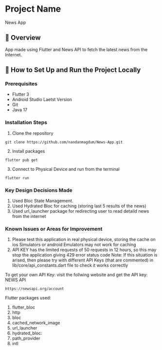 # Project Name
News App

## 📌 Overview
App made using Flutter and News API to fetch the latest news from the Internet.

## 🚀 How to Set Up and Run the Project Locally

### Prerequisites
- Flutter 3
- Android Studio Laetst Version
- Git
- Java 17


### Installation Steps
1. Clone the repository
```
git clone https://github.com/nandanmagdum/News-App.git
```
2. Install packages
```
flutter pub get
```
3. Connect to Physical Device and run from the terminal
```
flutter run
```

### Key Design Decisions Made
1. Used Bloc State Management.
2. Used Hydrated Bloc for caching (storing last 5 results of the news)
3. Used url_launcher package for redirecting user to read detaild news from the internet

### Known Issues or Areas for Improvement
1. Please test this application in real physical device, storing the cache on ios Simulators or android Emulators may not work for caching 
2. API KEY has the limited requests of 50 requests in 12 hours, so this may stop the application giving 429 error status code
Note: If this situation is arised, then please try with different API Keys (that are commented) in lib/core/api_constants.dart file to check it works correctly

To get your own API Key:
visit the follwing website and get the API key: 
NEWS API
```
https://newsapi.org/account
```

Flutter packages used:
1. flutter_bloc 
2. http
3. bloc
4. cached_network_image
5. url_launcher
6. hydrated_bloc:
7. path_provider
8. intl